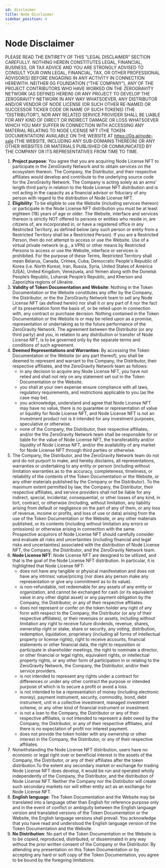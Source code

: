 ```yaml
---
id: disclaimer
title: Node Disclaimer
sidebar_position: 4
---
```


# Node Disclaimer

PLEASE READ THE ENTIRETY OF THIS "LEGAL DISCLAIMER" SECTION CAREFULLY. NOTHING HEREIN CONSTITUTES LEGAL, FINANCIAL, BUSINESS, OR TAX ADVICE AND YOU ARE STRONGLY ADVISED TO CONSULT YOUR OWN LEGAL, FINANCIAL, TAX, OR OTHER PROFESSIONAL ADVISOR(S) BEFORE ENGAGING IN ANY ACTIVITY IN CONNECTION HEREWITH. NEITHER  0G FOUNDATION (“THE COMPANY”), ANY OF THE PROJECT CONTRIBUTORS WHO HAVE WORKED ON THE ZEROGRAVITY NETWORK (AS DEFINED HEREIN) OR ANY PROJECT TO DEVELOP THE ZEROGRAVITY NETWORK IN ANY WAY WHATSOEVER, ANY DISTRIBUTOR AND/OR VENDOR OF NODE LICENSE (OR SUCH OTHER RE-NAMED OR SUCCESSOR TICKER CODE OR NAME OF SUCH TOKENS) (THE “DISTRIBUTOR”), NOR ANY RELATED SERVICE PROVIDER SHALL BE LIABLE FOR ANY KIND OF DIRECT OR INDIRECT DAMAGE OR LOSS WHATSOEVER WHICH YOU MAY SUFFER IN CONNECTION WITH ACCESSING ANY MATERIAL RELATING TO NODE LICENSE NFT (THE TOKEN DOCUMENTATION) AVAILABLE ON THE WEBSITE AT https://0g.ai/node-sale (THE WEBSITE, INCLUDING ANY SUB-DOMAINS THEREON) OR ANY OTHER WEBSITES OR MATERIALS PUBLISHED OR COMMUNICATED BY THE COMPANY OR ITS REPRESENTATIVES FROM TIME TO TIME.

1. **Project purpose**: You agree that you are acquiring Node License NFT to participate in the ZeroGravity Network and to obtain services on the ecosystem thereon. The Company, the Distributor, and their respective affiliates would develop and contribute to the underlying source code for the ZeroGravity Network. The Company is acting solely as an arms’ length third party in relation to the Node License NFT distribution and is not acting in the capacity as a financial advisor or fiduciary of any person with regard to the distribution of Node License NFT.
2. **Eligibility**: To be eligible to use the Website (including services thereon) or participate in the Node License NFT distribution you must be at least eighteen (18) years of age or older. The Website, interface and services thereon is strictly NOT offered to persons or entities who reside in, are citizens of, are incorporated in, or have a registered office in any Restricted Territory, as defined below (any such person or entity from a Restricted Territory shall be a Restricted Person). If you are a Restricted Person, then do not attempt to access or use the Website. Use of a virtual private network (e.g., a VPN) or other means by Restricted Persons to access or use the Website, interface or services is prohibited. For the purpose of these Terms, Restricted Territory shall mean Belarus, Canada, Crimea, Cuba, Democratic People's Republic of Korea (i.e. North Korea), Iran, Russia, Syria, United States of America (USA), United Kingdom, Venezuela, and Yemen along with the Donetsk People’s Republic, Luhansk People’s Republic, and Kherson and Zaporizhia regions of Ukraine. 
3. **Validity of Token Documentation and Website**: Nothing in the Token Documentation or the Website constitutes any offer by the Company, the Distributor, or the the ZeroGravity Network team to sell any Node License NFT (as defined herein) nor shall it or any part of it nor the fact of its presentation form the basis of, or be relied upon in connection with, any contract or purchase decision. Nothing contained in the Token Documentation or the Website is or may be relied upon as a promise, representation or undertaking as to the future performance of the ZeroGravity Network. The agreement between the Distributor (or any third party) and you, in relation to any distribution or transfer of Node License NFT, is to be governed only by the separate terms and conditions of such agreement.
4. **Deemed Representations and Warranties**: By accessing the Token Documentation or the Website (or any part thereof), you shall be deemed to represent and warrant to the Company, the Distributor, their respective affiliates, and the ZeroGravity Network team as follows:
    * in any decision to acquire any Node License NFT, you have not relied and shall not rely on any statement set out in the Token Documentation or the Website.
    * you shall at your own expense ensure compliance with all laws, regulatory requirements, and restrictions applicable to you (as the case may be).
    * you acknowledge, understand and agree that Node License NFT may have no value, there is no guarantee or representation of value or liquidity for Node License NFT, and Node License NFT is not an investment product nor is it intended for any investment purposes, speculative or otherwise.
    * none of the Company, the Distributor, their respective affiliates, and/or the the ZeroGravity Network team shall be responsible for or liable for the value of Node License NFT, the transferability and/or liquidity of Node License NFT, and/or the availability of any market for Node License NFT through third parties or otherwise.
5. The Company, the Distributor, and the ZeroGravity Network team do not and do not purport to make, and hereby disclaims, all representations, warranties or undertaking to any entity or person (including without limitation warranties as to the accuracy, completeness, timeliness, or reliability of the contents of the Token Documentation or the Website, or any other materials published by the Company or the Distributor). To the maximum extent permitted by law, the Company, the Distributor, their respective affiliates, and service providers shall not be liable for any indirect, special, incidental, consequential, or other losses of any kind, in tort, contract, or otherwise (including, without limitation, any liability arising from default or negligence on the part of any of them, or any loss of revenue, income or profits, and loss of use or data) arising from the use of the Token Documentation or the Website, or any other materials published, or its contents (including without limitation any errors or omissions) or otherwise arising in connection with the same. Prospective acquirors of Node License NFT should carefully consider and evaluate all risks and uncertainties (including financial and legal risks and uncertainties) associated with the distribution of Node License NFT, the Company, the Distributor, and the ZeroGravity Network team.
6. **Node License NFT**: Node License NFT are designed to be utilized, and that is the goal of the Node License NFT distribution. In particular, it is highlighted that Node License NFT:
    * does not have any tangible or physical manifestation and does not have any intrinsic value/pricing (nor does any person make any representation or give any commitment as to its value).
    * is non-refundable, not redeemable for any assets of any entity or organization, and cannot be exchanged for cash (or its equivalent value in any other digital asset) or any payment obligation by the Company, the Distributor, or any of their respective affiliates.
    * does not represent or confer on the token holder any right of any form with respect to the Company, the Distributor (or any of their respective affiliates), or their revenues or assets, including without limitation any right to receive future dividends, revenue, shares, ownership right or stake, share or security, any voting, distribution, redemption, liquidation, proprietary (including all forms of intellectual property or license rights), right to receive accounts, financial statements or other financial data, the right to requisition or participate in shareholder meetings, the right to nominate a director, or other financial or legal rights, equivalent rights, or intellectual property rights, or any other form of participation in or relating to the ZeroGravity Network, the Company, the Distributor, and/or their service providers.
    * is not intended to represent any rights under a contract for differences or under any other contract the purpose or intended purpose of which is to secure a profit or avoid a loss.
    * is not intended to be a representation of money (including electronic money), payment instrument, security, commodity, bond, debt instrument, unit in a collective investment, managed investment scheme, or any other kind of financial instrument or investment.
    * is not a loan to the Company, the Distributor or any of their respective affiliates, is not intended to represent a debt owed by the Company, the Distributor, or any of their respective affiliates, and there is no expectation of profit nor interest payment.
    * does not provide the token holder with any ownership or other interest in the Company, the Distributor, or any of their respective affiliates.
7. Notwithstanding the Node License NFT distribution, users have no economic or legal right over or beneficial interest in the assets of the Company, the Distributor, or any of their affiliates after the token distribution.To the extent any secondary market or exchange for trading Node License NFT does develop, it would be run and operated wholly independently of the Company, the Distributor, and the distribution of Node License NFT. Neither the Company nor the Distributor will create such secondary markets nor will either entity act as an exchange for Node License NFT.
8. **English language**: The Token Documentation and the Website may be translated into a language other than English for reference purpose only and in the event of conflict or ambiguity between the English language version and translated versions of the Token Documentation or the Website, the English language versions shall prevail. You acknowledge that you have read and understood the English language version of the Token Documentation and the Website.
9. **No Distribution**: No part of the Token Documentation or the Website is to be copied, reproduced, distributed, or disseminated in any way without the prior written consent of the Company or the Distributor. By attending any presentation on this Token Documentation or by accepting any hard or soft copy of the Token Documentation, you agree to be bound by the foregoing limitations.
